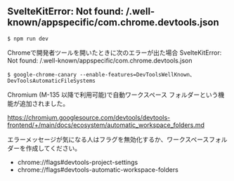 ## SvelteKitError: Not found: /.well-known/appspecific/com.chrome.devtools.json

```
$ npm run dev
```

Chromeで開発者ツールを開いたときに次のエラーが出た場合
SvelteKitError: Not found: /.well-known/appspecific/com.chrome.devtools.json

```
$ google-chrome-canary --enable-features=DevToolsWellKnown、DevToolsAutomaticFileSystems
```

Chromium (M-135 以降で利用可能)で自動ワークスペース フォルダーという機能が追加されました。

https://chromium.googlesource.com/devtools/devtools-frontend/+/main/docs/ecosystem/automatic_workspace_folders.md

エラーメッセージが気になる人はフラグを無効化するか、ワークスペースフォルダーを作成してください。

- chrome://flags#devtools-project-settings
- chrome://flags#devtools-automatic-workspace-folders
